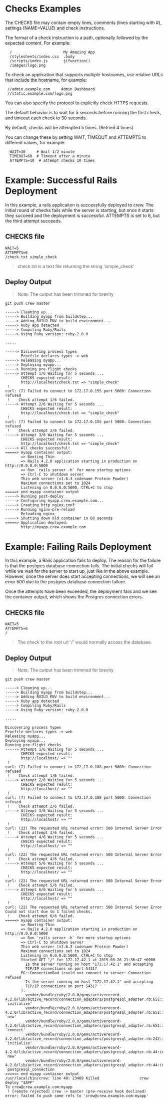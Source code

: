 # Checks Examples

The CHECKS file may contain empty lines, comments (lines starting with #),
settings (NAME=VALUE) and check instructions.

The format of a check instruction is a path, optionally followed by the
expected content.  For example:

	  /                       My Amazing App
	  /stylesheets/index.css  .body
	  /scripts/index.js       $(function()
	  /images/logo.png

To check an application that supports multiple hostnames, use relative URLs
that include the hostname, for example:

	 //admin.example.com     Admin Dashboard
	 //static.example.com/logo.png

You can also specify the protocol to explicitly check HTTPS requests.

The default behavior is to wait for 5 seconds before running the first check,
and timeout each check to 30 seconds.

By default, checks will be attempted 5 times.  (Retried 4 times)

You can change these by setting WAIT, TIMEOUT and ATTEMPTS to different values, for
example:

	  WAIT=30     # Wait 1/2 minute
	  TIMEOUT=60  # Timeout after a minute
	  ATTEMPTS=10  # attempt checks 10 times

# Example: Successful Rails Deployment
In this example, a rails applicaiton is successfully deployed to crew.  The initial round of checks fails while the server is starting, but once it starts they succeed and the deployment is successful.
ATTEMPTS is set to 6, but the third attempt succeeds.

## CHECKS file

````
WAIT=5
ATTEMPTS=6
/check.txt simple_check
````

> check.txt is a text file returning the string 'simple_check'

## Deploy Output

> Note: The output has been trimmed for brevity

````
git push crew master

-----> Cleaning up...
-----> Building myapp from buildstep...
-----> Adding BUILD_ENV to build environment...
-----> Ruby app detected
-----> Compiling Ruby/Rails
-----> Using Ruby version: ruby-2.0.0

.....

-----> Discovering process types
       Procfile declares types -> web
-----> Releasing myapp...
-----> Deploying myapp...
-----> Running pre-flight checks
-----> Attempt 1/6 Waiting for 5 seconds ...
       CHECKS expected result:
       http://localhost/check.txt => "simple_check"
 !
curl: (7) Failed to connect to 172.17.0.155 port 5000: Connection refused
 !    Check attempt 1/6 failed.  
-----> Attempt 2/6 Waiting for 5 seconds ...
       CHECKS expected result:
       http://localhost/check.txt => "simple_check"
 !
curl: (7) Failed to connect to 172.17.0.155 port 5000: Connection refused
 !    Check attempt 2/6 failed.  
-----> Attempt 3/6 Waiting for 5 seconds ...
       CHECKS expected result:
       http://localhost/check.txt => "simple_check"
-----> All checks successful!
=====> myapp container output:
       => Booting Thin
       => Rails 4.2.0 application starting in production on http://0.0.0.0:5000
       => Run `rails server -h` for more startup options
       => Ctrl-C to shutdown server
       Thin web server (v1.6.3 codename Protein Powder)
       Maximum connections set to 1024
       Listening on 0.0.0.0:5000, CTRL+C to stop
=====> end myapp container output
-----> Running post-deploy
-----> Configuring myapp.crew.example.com...
-----> Creating http nginx.conf
-----> Running nginx-pre-reload
       Reloading nginx
-----> Shutting down old container in 60 seconds
=====> Application deployed:
       http://myapp.crew.example.com
````

# Example: Failing Rails Deployment
In this example, a Rails application fails to deploy.  The reason for the failure is that the postgres database connection fails.  The initial checks will fail while we wait for the server to start up, just like in the above example.  However, once the server does start accepting connections, we will see an error 500 due to the postgres database connection failure.

Once the attempts have been exceeded, the deployment fails and we see the container output, which shows the Postgres connection errors.

## CHECKS file

````
WAIT=5
ATTEMPTS=6
/
````

> The check to the root url '/' would normally access the database.

## Deploy Output

> Note: The output has been trimmed for brevity

````
git push crew master

-----> Cleaning up...
-----> Building myapp from buildstep...
-----> Adding BUILD_ENV to build environment...
-----> Ruby app detected
-----> Compiling Ruby/Rails
-----> Using Ruby version: ruby-2.0.0

.....

Discovering process types
Procfile declares types -> web
Releasing myapp...
Deploying myapp...
Running pre-flight checks
-----> Attempt 1/6 Waiting for 5 seconds ...
       CHECKS expected result:
       http://localhost/ => ""
 !
curl: (7) Failed to connect to 172.17.0.188 port 5000: Connection refused
 !    Check attempt 1/6 failed.  
-----> Attempt 2/6 Waiting for 5 seconds ...
       CHECKS expected result:
       http://localhost/ => ""
 !    
curl: (7) Failed to connect to 172.17.0.188 port 5000: Connection refused
 !    Check attempt 2/6 failed.  
-----> Attempt 3/6 Waiting for 5 seconds ...
       CHECKS expected result:
       http://localhost/ => ""
 !    
curl: (22) The requested URL returned error: 500 Internal Server Error
 !    Check attempt 3/6 failed.  
-----> Attempt 4/6 Waiting for 5 seconds ...
       CHECKS expected result:
       http://localhost/ => ""
 !    
curl: (22) The requested URL returned error: 500 Internal Server Error
 !    Check attempt 4/6 failed.  
-----> Attempt 5/6 Waiting for 5 seconds ...
       CHECKS expected result:
       http://localhost/ => ""
 !    
curl: (22) The requested URL returned error: 500 Internal Server Error
 !    Check attempt 5/6 failed.  
-----> Attempt 6/6 Waiting for 5 seconds ...
       CHECKS expected result:
       http://localhost/ => ""
 !    
curl: (22) The requested URL returned error: 500 Internal Server Error
Could not start due to 1 failed checks.
 !    Check attempt 6/6 failed.  
=====> myapp container output:
       => Booting Thin
       => Rails 4.2.0 application starting in production on http://0.0.0.0:5000
       => Run `rails server -h` for more startup options
       => Ctrl-C to shutdown server
       Thin web server (v1.6.3 codename Protein Powder)
       Maximum connections set to 1024
       Listening on 0.0.0.0:5000, CTRL+C to stop
       Started GET "/" for 172.17.42.1 at 2015-03-26 21:36:47 +0000
         Is the server running on host "172.17.42.1" and accepting
         TCP/IP connections on port 5431?
       PG::ConnectionBad (could not connect to server: Connection refused
         Is the server running on host "172.17.42.1" and accepting
         TCP/IP connections on port 5431?
       ):
         vendor/bundle/ruby/2.0.0/gems/activerecord-4.2.0/lib/active_record/connection_adapters/postgresql_adapter.rb:651:in `initialize'
         vendor/bundle/ruby/2.0.0/gems/activerecord-4.2.0/lib/active_record/connection_adapters/postgresql_adapter.rb:651:in `new'
         vendor/bundle/ruby/2.0.0/gems/activerecord-4.2.0/lib/active_record/connection_adapters/postgresql_adapter.rb:651:in `connect'
         vendor/bundle/ruby/2.0.0/gems/activerecord-4.2.0/lib/active_record/connection_adapters/postgresql_adapter.rb:242:in `initialize'
         vendor/bundle/ruby/2.0.0/gems/activerecord-4.2.0/lib/active_record/connection_adapters/postgresql_adapter.rb:44:in `new'
         vendor/bundle/ruby/2.0.0/gems/activerecord-4.2.0/lib/active_record/connection_adapters/postgresql_adapter.rb:44:in `postgresql_connection
=====> end myapp container output
/usr/local/bin/crew: line 49: 23409 Killed                  crew deploy "$APP"
To crew@crew.example.com:myapp
 ! [remote rejected] crew -> master (pre-receive hook declined)
error: failed to push some refs to 'crew@crew.example.com:myapp'
````
